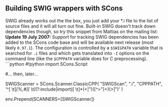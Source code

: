 ## Building SWIG wrappers with SCons
SWIG already works out the the box, you just add your *.i file to the list of source files and it will all turn out fine. Built-in SWIG doesn't track down dependencies though, so try this snippet from Mattias on the mailing list: **Update 19 July 2007:**  Support for tracking SWIG dependencies has been added to the SCons code base and will be available next release (most likely `0.97.1`). The configuration is controlled by a `$SWIGPATH` variable that is searched for `.i` files and which gets translated into `-I` options on the command line (like the `$CPPPATH` variable does for C preprocessing). ```python
#!python
import SCons.Script

#... then, later...

SWIGScanner = SCons.Scanner.ClassicCPP(
    "SWIGScan",
    ".i",
    "CPPPATH",
    '^[ \t]*[%,#][ \t]*(?:include|import)[ \t]*(<|")([^>"]+)(>|")'
)

env.Prepend(SCANNERS=[SWIGScanner])
```Mattias also writes: "Regarding the _wrap.h for directors I just add it add a [SideEffect](SideEffect) and a Clean call for it. You might also considering throwing a Depends() in there. Do the same for the generated .py file." -- [JohnPye](JohnPye) 